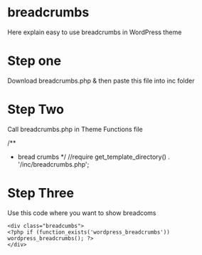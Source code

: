 # breadcrumbs
Here explain easy to use breadcrumbs in WordPress theme

Step one
================

Download breadcrumbs.php & then paste this file into inc folder 

Step Two
================

Call breadcrumbs.php in Theme Functions file

/**
 * bread crumbs
 */
//require get_template_directory() . '/inc/breadcrumbs.php'; 

Step Three
================

Use this code where you want to show breadcoms

	<div class="breadcumbs">
	<?php if (function_exists('wordpress_breadcrumbs')) wordpress_breadcrumbs(); ?>
	</div>